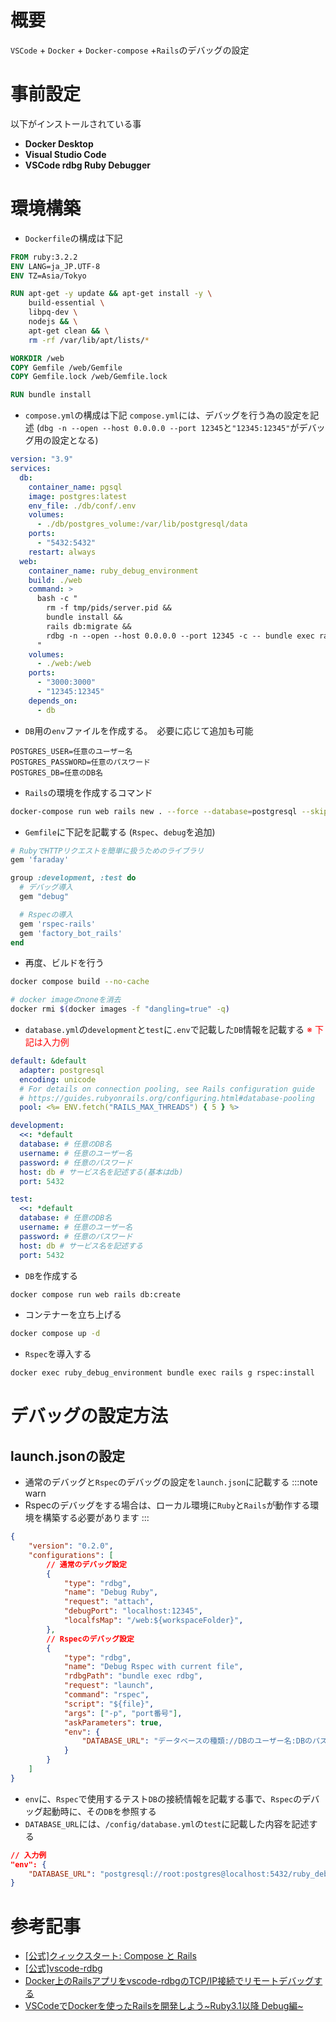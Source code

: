 # 概要
`VSCode` + `Docker` + `Docker-compose` +`Rails`のデバッグの設定

# 事前設定
以下がインストールされている事
- **Docker Desktop**
- **Visual Studio Code**
- **VSCode rdbg Ruby Debugger**

# 環境構築
- `Dockerfile`の構成は下記
```Dockerfile
FROM ruby:3.2.2
ENV LANG=ja_JP.UTF-8
ENV TZ=Asia/Tokyo

RUN apt-get -y update && apt-get install -y \
    build-essential \
    libpq-dev \
    nodejs && \
    apt-get clean && \
    rm -rf /var/lib/apt/lists/*

WORKDIR /web
COPY Gemfile /web/Gemfile
COPY Gemfile.lock /web/Gemfile.lock

RUN bundle install
```

- `compose.yml`の構成は下記
`compose.yml`には、デバッグを行う為の設定を記述
(`dbg -n --open --host 0.0.0.0 --port 12345`と`"12345:12345"`がデバッグ用の設定となる)
```compose.yml
version: "3.9"
services:
  db:
    container_name: pgsql
    image: postgres:latest
    env_file: ./db/conf/.env
    volumes:
      - ./db/postgres_volume:/var/lib/postgresql/data
    ports:
      - "5432:5432"
    restart: always
  web:
    container_name: ruby_debug_environment
    build: ./web
    command: >
      bash -c "
        rm -f tmp/pids/server.pid &&
        bundle install &&
        rails db:migrate &&
        rdbg -n --open --host 0.0.0.0 --port 12345 -c -- bundle exec rails s -p 3000 -b '0.0.0.0'
      "
    volumes:
      - ./web:/web
    ports:
      - "3000:3000"
      - "12345:12345"
    depends_on:
      - db

```

- `DB`用の`env`ファイルを作成する。　必要に応じて追加も可能
```db/conf/.env
POSTGRES_USER=任意のユーザー名
POSTGRES_PASSWORD=任意のパスワード
POSTGRES_DB=任意のDB名
```

- `Rails`の環境を作成するコマンド
```sh
docker-compose run web rails new . --force --database=postgresql --skip-docker --skip-test
```

- `Gemfile`に下記を記載する
(`Rspec`、`debug`を追加)
```ruby
# RubyでHTTPリクエストを簡単に扱うためのライブラリ
gem 'faraday'

group :development, :test do
  # デバッグ導入
  gem "debug"

  # Rspecの導入
  gem 'rspec-rails'
  gem 'factory_bot_rails'
end
```

- 再度、ビルドを行う
```sh
docker compose build --no-cache

# docker imageのnoneを消去
docker rmi $(docker images -f "dangling=true" -q)
```

- `database.yml`の`development`と`test`に`.env`で記載した`DB`情報を記載する
<font color="red">※ 下記は入力例</font>
```database.yml
default: &default
  adapter: postgresql
  encoding: unicode
  # For details on connection pooling, see Rails configuration guide
  # https://guides.rubyonrails.org/configuring.html#database-pooling
  pool: <%= ENV.fetch("RAILS_MAX_THREADS") { 5 } %>

development:
  <<: *default
  database: # 任意のDB名
  username: # 任意のユーザー名
  password: # 任意のパスワード
  host: db # サービス名を記述する(基本はdb)
  port: 5432

test:
  <<: *default
  database: # 任意のDB名
  username: # 任意のユーザー名
  password: # 任意のパスワード
  host: db # サービス名を記述する
  port: 5432
```

- `DB`を作成する
```sh
docker compose run web rails db:create
```

- コンテナーを立ち上げる
```sh
docker compose up -d
```

- `Rspec`を導入する
```sh
docker exec ruby_debug_environment bundle exec rails g rspec:install
```


# デバッグの設定方法
## launch.jsonの設定
- 通常のデバッグと`Rspec`のデバッグの設定を`launch.json`に記載する
:::note warn
- Rspecのデバッグをする場合は、ローカル環境に`Ruby`と`Rails`が動作する環境を構築する必要があります
:::
```launch.json
{
    "version": "0.2.0",
    "configurations": [
        // 通常のデバッグ設定
        {
            "type": "rdbg",
            "name": "Debug Ruby",
            "request": "attach",
            "debugPort": "localhost:12345",
            "localfsMap": "/web:${workspaceFolder}",
        },
        // Rspecのデバッグ設定
        {
            "type": "rdbg",
            "name": "Debug Rspec with current file",
            "rdbgPath": "bundle exec rdbg",
            "request": "launch",
            "command": "rspec",
            "script": "${file}",
            "args": ["-p", "port番号"],
            "askParameters": true,
            "env": {
                "DATABASE_URL": "データベースの種類://DBのユーザー名:DBのパスワード@localhost:port番号/接続するデータベースの名"
            }
        }
    ]
}
```

- `env`に、`Rspec`で使用するテスト`DB`の接続情報を記載する事で、`Rspec`のデバッグ起動時に、その`DB`を参照する
- `DATABASE_URL`には、`/config/database.yml`の`test`に記載した内容を記述する
```json
// 入力例
"env": {
    "DATABASE_URL": "postgresql://root:postgres@localhost:5432/ruby_debug_development_test"
}
```

# 参考記事
- [[公式]クィックスタート: Compose と Rails](https://docs.docker.jp/compose/rails.html)
- [[公式]vscode-rdbg](https://github.com/ruby/vscode-rdbg)
- [Docker上のRailsアプリをvscode-rdbgのTCP/IP接続でリモートデバッグする](https://zenn.dev/trysmr/articles/3f63e7622ef5e4)
- [VSCodeでDockerを使ったRailsを開発しよう~Ruby3.1以降 Debug編~](https://blog.uzumaki-inc.jp/vscodedockerrailsruby31-debug)

